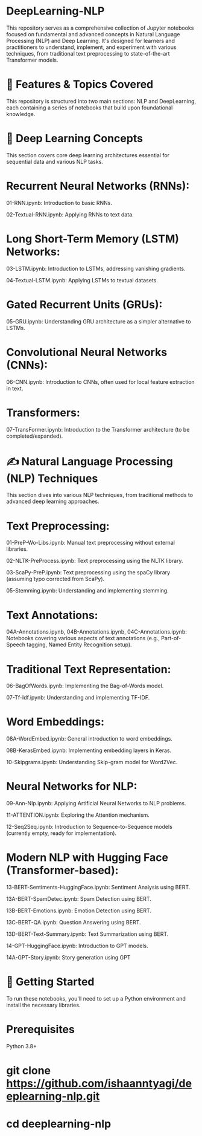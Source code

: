 # DeepLearning-NLP
This repository serves as a comprehensive collection of Jupyter notebooks focused on fundamental and advanced concepts in Natural Language Processing (NLP) and Deep Learning. It's designed for learners and practitioners to understand, implement, and experiment with various techniques, from traditional text preprocessing to state-of-the-art Transformer models.

# 🌟 Features & Topics Covered
This repository is structured into two main sections: NLP and DeepLearning, each containing a series of notebooks that build upon foundational knowledge.

# 🧠 Deep Learning Concepts
This section covers core deep learning architectures essential for sequential data and various NLP tasks.

# Recurrent Neural Networks (RNNs):

01-RNN.ipynb: Introduction to basic RNNs.

02-Textual-RNN.ipynb: Applying RNNs to text data.

# Long Short-Term Memory (LSTM) Networks:

03-LSTM.ipynb: Introduction to LSTMs, addressing vanishing gradients.

04-Textual-LSTM.ipynb: Applying LSTMs to textual datasets.

# Gated Recurrent Units (GRUs):

05-GRU.ipynb: Understanding GRU architecture as a simpler alternative to LSTMs.

# Convolutional Neural Networks (CNNs):

06-CNN.ipynb: Introduction to CNNs, often used for local feature extraction in text.

# Transformers:

07-TransFormer.ipynb: Introduction to the Transformer architecture (to be completed/expanded).

# ✍️ Natural Language Processing (NLP) Techniques
This section dives into various NLP techniques, from traditional methods to advanced deep learning approaches.

# Text Preprocessing:

01-PreP-Wo-Libs.ipynb: Manual text preprocessing without external libraries.

02-NLTK-PreProcess.ipynb: Text preprocessing using the NLTK library.

03-ScaPy-PreP.ipynb: Text preprocessing using the spaCy library (assuming typo corrected from ScaPy).

05-Stemming.ipynb: Understanding and implementing stemming.

# Text Annotations:

04A-Annotations.ipynb, 04B-Annotations.ipynb, 04C-Annotations.ipynb: Notebooks covering various aspects of text annotations (e.g., Part-of-Speech tagging, Named Entity Recognition setup).

# Traditional Text Representation:

06-BagOfWords.ipynb: Implementing the Bag-of-Words model.

07-Tf-Idf.ipynb: Understanding and implementing TF-IDF.

# Word Embeddings:

08A-WordEmbed.ipynb: General introduction to word embeddings.

08B-KerasEmbed.ipynb: Implementing embedding layers in Keras.

10-Skipgrams.ipynb: Understanding Skip-gram model for Word2Vec.

# Neural Networks for NLP:

09-Ann-Nlp.ipynb: Applying Artificial Neural Networks to NLP problems.

11-ATTENTION.ipynb: Exploring the Attention mechanism.

12-Seq2Seq.ipynb: Introduction to Sequence-to-Sequence models (currently empty, ready for implementation).

# Modern NLP with Hugging Face (Transformer-based):

13-BERT-Sentiments-HuggingFace.ipynb: Sentiment Analysis using BERT.

13A-BERT-SpamDetec.ipynb: Spam Detection using BERT.

13B-BERT-Emotions.ipynb: Emotion Detection using BERT.

13C-BERT-QA.ipynb: Question Answering using BERT.

13D-BERT-Text-Summary.ipynb: Text Summarization using BERT.

14-GPT-HuggingFace.ipynb: Introduction to GPT models.

14A-GPT-Story.ipynb: Story generation using GPT

# 🚀 Getting Started
To run these notebooks, you'll need to set up a Python environment and install the necessary libraries.

# Prerequisites
Python 3.8+

# git clone https://github.com/ishaanntyagi/deeplearning-nlp.git
# cd deeplearning-nlp

